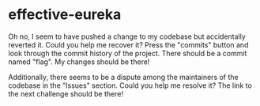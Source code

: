 # effective-eureka

Oh no, I seem to have pushed a change to my codebase but accidentally reverted it. Could you help me recover it? Press the "commits" button and look through the commit history of the project. There should be a commit named "flag". My changes should be there!

Additionally, there seems to be a dispute among the maintainers of the codebase in the "Issues" section. Could you help me resolve it? The link to the next challenge should be there!

